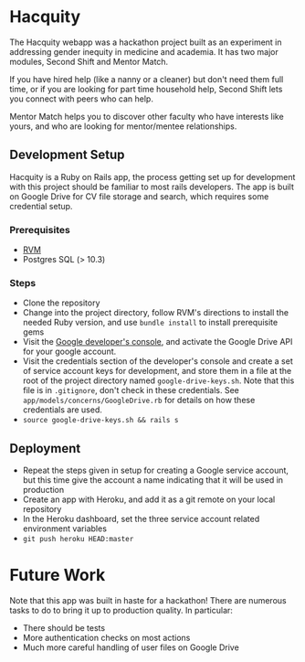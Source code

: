 # Hacquity

The Hacquity webapp was a hackathon project built as an experiment in addressing gender inequity in medicine and academia. It has two major modules, Second Shift and Mentor Match.

If you have hired help (like a nanny or a cleaner) but don't need them full time, or if you are looking for part time household help, Second Shift lets you connect with peers who can help.

Mentor Match helps you to discover other faculty who have interests like yours, and who are looking for mentor/mentee relationships.



## Development Setup

Hacquity is a Ruby on Rails app, the process getting set up for development with this project should be familiar to most rails developers. The app is built on Google Drive for CV file storage and search, which requires some credential setup.


### Prerequisites
- [RVM](https://rvm.io/)
- Postgres SQL (> 10.3)


### Steps

- Clone the repository
- Change into the project directory, follow RVM's directions to install the needed Ruby version, and use `bundle install` to install prerequisite gems
- Visit the [Google developer's console](console.developers.google.com), and activate the Google Drive API for your google account.
- Visit the credentials section of the developer's console and create a set of service account keys for development, and store them in a file at the root of the project directory named `google-drive-keys.sh`. Note that this file is in `.gitignore`, don't check in these credentials. See `app/models/concerns/GoogleDrive.rb` for details on how these credentials are used. 
- `source google-drive-keys.sh && rails s`


## Deployment

- Repeat the steps given in setup for creating a Google service account, but this time give the account a name indicating that it will be used in production
- Create an app with Heroku, and add it as a git remote on your local repository
- In the Heroku dashboard, set the three service account related environment variables
- `git push heroku HEAD:master`




# Future Work

Note that this app was built in haste for a hackathon! There are numerous tasks to do to bring it up to production quality. In particular:

- There should be tests
- More authentication checks on most actions
- Much more careful handling of user files on Google Drive

